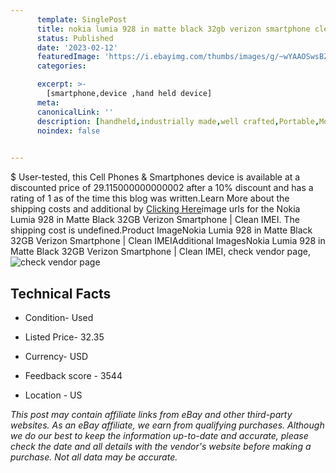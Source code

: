 ```yaml
---
      template: SinglePost
      title: nokia lumia 928 in matte black 32gb verizon smartphone clean imei
      status: Published
      date: '2023-02-12'
      featuredImage: 'https://i.ebayimg.com/thumbs/images/g/~wYAAOSwsBZjIgLp/s-l225.jpg'
      categories: 

      excerpt: >-
        [smartphone,device ,hand held device]
      meta:
      canonicalLink: ''
      description: [handheld,industrially made,well crafted,Portable,Mobile,Compact,Convenient,Lightweight,Maneuverable,Man-portable,Miniature,Carriable,Hand-held,Light,Holdable,Transportable,Mobile device,Pocket-sized,On-the-go,Wireless,Cordless,Compact size,Convenient size, smartphone,device ,hand held device]
      noindex: false

        
---
```

$
    User-tested, this Cell Phones & Smartphones device is available at a discounted price of 29.115000000000002 after a 10% discount and has a rating of 1 as of the time this blog was written.Learn More about the shipping costs and additional by [Clicking Here](https://www.ebay.com/itm/304641917250?hash=item46ee12c142%3Ag%3A%7EwYAAOSwsBZjIgLp&mkevt=1&mkcid=1&mkrid=711-53200-19255-0&campid=%253CePNCampaignId%253E&customid=%253CreferenceId%253E&toolid=10049)image urls for the Nokia Lumia 928 in Matte Black 32GB Verizon Smartphone | Clean IMEI. The shipping cost is undefined.Product ImageNokia Lumia 928 in Matte Black 32GB Verizon Smartphone | Clean IMEIAdditional ImagesNokia Lumia 928 in Matte Black 32GB Verizon Smartphone | Clean IMEI, check vendor page, ![check vendor page](https://origin-galleryplus.ebayimg.com/ws/web/304641917250_2_0_1/225x225.jpg,https://origin-galleryplus.ebayimg.com/ws/web/304641917250_3_0_1/225x225.jpg,https://origin-galleryplus.ebayimg.com/ws/web/304641917250_4_0_1/225x225.jpg,https://origin-galleryplus.ebayimg.com/ws/web/304641917250_5_0_1/225x225.jpg,https://origin-galleryplus.ebayimg.com/ws/web/304641917250_6_0_1/225x225.jpg,https://origin-galleryplus.ebayimg.com/ws/web/304641917250_7_0_1/225x225.jpg,https://origin-galleryplus.ebayimg.com/ws/web/304641917250_8_0_1/225x225.jpg,https://origin-galleryplus.ebayimg.com/ws/web/304641917250_9_0_1/225x225.jpg,https://origin-galleryplus.ebayimg.com/ws/web/304641917250_10_0_1/225x225.jpg,https://origin-galleryplus.ebayimg.com/ws/web/304641917250_11_0_1/225x225.jpg,https://origin-galleryplus.ebayimg.com/ws/web/304641917250_12_0_1/225x225.jpg)
    
    

 ## Technical Facts 



     
      

 - Condition- Used 


      

 - Listed Price- 32.35 


      

 - Currency- USD 


      

 - Feedback score - 3544 


      

 - Location - US 


      
      

 *_This post may contain affiliate links from eBay and other third-party websites. As an eBay affiliate, we earn from qualifying purchases. Although we do our best to keep the information up-to-date and accurate, please check the date and all details with the vendor's website before making a purchase. Not all data may be accurate._*



    
    
    
    
    